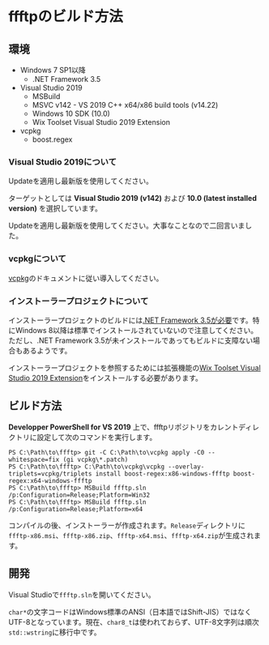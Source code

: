 # ffftpのビルド方法

## 環境

- Windows 7 SP1以降
  - .NET Framework 3.5
- Visual Studio 2019
  - MSBuild
  - MSVC v142 - VS 2019 C++ x64/x86 build tools (v14.22)
  - Windows 10 SDK (10.0)
  - Wix Toolset Visual Studio 2019 Extension
- vcpkg
  - boost.regex

### Visual Studio 2019について
Updateを適用し最新版を使用してください。

ターゲットとしては **Visual Studio 2019 (v142)** および **10.0 (latest installed version)** を選択しています。

Updateを適用し最新版を使用してください。大事なことなので二回言いました。

### vcpkgについて
[vcpkg](https://github.com/microsoft/vcpkg)のドキュメントに従い導入してください。

### インストーラープロジェクトについて
インストーラープロジェクトのビルドには[.NET Framework 3.5が必要](https://github.com/wixtoolset/issues/issues/5523)です。特にWindows 8以降は標準でインストールされていないので注意してください。ただし、.NET Framework 3.5が未インストールであってもビルドに支障ない場合もあるようです。

インストーラープロジェクトを参照するためには拡張機能の[Wix Toolset Visual Studio 2019 Extension](https://marketplace.visualstudio.com/items?itemName=WixToolset.WixToolsetVisualStudio2019Extension)をインストールする必要があります。

## ビルド方法

**Developper PowerShell for VS 2019** 上で、ffftpリポジトリをカレントディレクトリに設定して次のコマンドを実行します。
```
PS C:\Path\to\ffftp> git -C C:\Path\to\vcpkg apply -C0 --whitespace=fix (gi vcpkg\*.patch)
PS C:\Path\to\ffftp> C:\Path\to\vcpkg\vcpkg --overlay-triplets=vcpkg/triplets install boost-regex:x86-windows-ffftp boost-regex:x64-windows-ffftp
PS C:\Path\to\ffftp> MSBuild ffftp.sln /p:Configuration=Release;Platform=Win32
PS C:\Path\to\ffftp> MSBuild ffftp.sln /p:Configuration=Release;Platform=x64
```
コンパイルの後、インストーラーが作成されます。`Release`ディレクトリに`ffftp-x86.msi`、`ffftp-x86.zip`、`ffftp-x64.msi`、`ffftp-x64.zip`が生成されます。

## 開発

Visual Studioで`ffftp.sln`を開いてください。

`char*`の文字コードはWindows標準のANSI（日本語ではShift-JIS）ではなくUTF-8となっています。現在、`char8_t`は使われておらず、UTF-8文字列は順次`std::wstring`に移行中です。